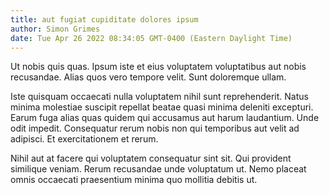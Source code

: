 ```yaml
---
title: aut fugiat cupiditate dolores ipsum
author: Simon Grimes
date: Tue Apr 26 2022 08:34:05 GMT-0400 (Eastern Daylight Time)
---
```

Ut nobis quis quas. Ipsum iste et eius voluptatem voluptatibus aut nobis recusandae. Alias quos vero tempore velit. Sunt doloremque ullam.

 Iste quisquam occaecati nulla voluptatem nihil sunt reprehenderit. Natus minima molestiae suscipit repellat beatae quasi minima deleniti excepturi. Earum fuga alias quas quidem qui accusamus aut harum laudantium. Unde odit impedit. Consequatur rerum nobis non qui temporibus aut velit ad adipisci. Et exercitationem et rerum.

 Nihil aut at facere qui voluptatem consequatur sint sit. Qui provident similique veniam. Rerum recusandae unde voluptatum ut. Nemo placeat omnis occaecati praesentium minima quo mollitia debitis ut.